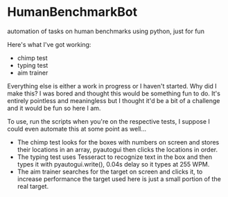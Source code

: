 # HumanBenchmarkBot
 automation of tasks on human benchmarks using python, just for fun
 
 Here's what I've got working:
 - chimp test
 - typing test
 - aim trainer
 
 Everything else is either a work in progress or I haven't started.
 Why did I make this? I was bored and thought this would be something fun to do.
 It's entirely pointless and meaningless but I thought it'd be a bit of a challenge and it would be fun so here I am.
 
 To use, run the scripts when you're on the respective tests, I suppose I could even automate this at some point as well...
 
 - The chimp test looks for the boxes with numbers on screen and stores their locations in an array, pyautogui then clicks the locations in order.
 - The typing test uses Tesseract to recognize text in the box and then types it with pyautogui.write(), 0.04s delay so it types at 255 WPM.
 - The aim trainer searches for the target on screen and clicks it, to increase performance the target used here is just a small portion of the real target.
